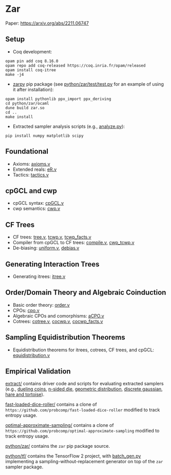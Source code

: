 # Zar

Paper: https://arxiv.org/abs/2211.06747

## Setup

* Coq development:
```
opam pin add coq 8.16.0
opam repo add coq-released https://coq.inria.fr/opam/released
opam install coq-itree
make -j4
```

* [zarpy](https://pypi.org/project/zarpy/) pip package (see [python/zar/test/test.py](python/zar/test/test.py) for an example
of using it after installation):
```
opam install pythonlib ppx_import ppx_deriving
cd python/zar/ocaml
dune build zar.so
cd ..
make install
```

* Extracted sampler analysis scripts (e.g., [analyze.py](extract/geometric/analyze.py)):
```
pip install numpy matplotlib scipy
```

## Foundational

* Axioms: [axioms.v](axioms.v)
* Extended reals: [eR.v](eR.v)
* Tactics: [tactics.v](tactics.v)

## cpGCL and cwp

* cpGCL syntax: [cpGCL.v](cpGCL.v)
* cwp semantics: [cwp.v](cwp.v)

## CF Trees

* CF trees: [tree.v](tree.v), [tcwp.v](tcwp.v), [tcwp_facts.v](tcwp_facts.v)
* Compiler from cpGCL to CF trees: [compile.v](compile.v), [cwp_tcwp.v](cwp_tcwp.v)
* De-biasing: [uniform.v](uniform.v), [debias.v](debias.v)

## Generating Interaction Trees

* Generating itrees: [itree.v](itree.v)

## Order/Domain Theory and Algebraic Coinduction

* Basic order theory: [order.v](order.v)
* CPOs: [cpo.v](cpo.v)
* Algebraic CPOs and comorphisms: [aCPO.v](aCPO.v)
* Cotrees: [cotree.v](cotree.v), [cocwp.v](cocwp.v), [cocwp_facts.v](cocwp_facts.v)

## Sampling Equidistribution Theorems

* Equidistribution theorems for itrees, cotrees, CF trees, and cpGCL: [equidistribution.v](equidistribution.v)

## Empirical Validation

[extract/](extract/) contains driver code and scripts for evaluating extracted samplers (e.g., [dueling coins](dueling_coins.v), [n-sided die](./die.v), [geometric distribution](geometric.v), [discrete gaussian](gaussian.v), [hare and tortoise](hare.v)).

[fast-loaded-dice-roller/](fast-loaded-dice-roller/) contains a clone of `https://github.com/probcomp/fast-loaded-dice-roller` modified to track entropy usage.

[optimal-approximate-sampling/](optimal-approximate-sampling/) contains a clone of `https://github.com/probcomp/optimal-approximate-sampling` modified to track entropy usage.

[python/zar/](python/zar/) contains the `zar` pip package source.

[python/tf/](python/tf/) contains the TensorFlow 2 project, with [batch_gen.py](python/tf/batch_gen.py) implementing a sampling-without-replacement generator on top of the `zar` sampler package.
